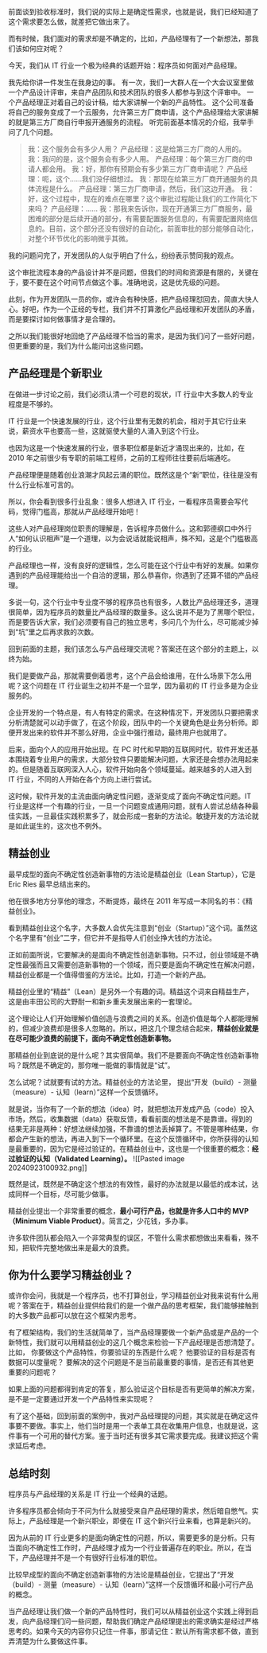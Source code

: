 前面谈到验收标准时，我们说的实际上是确定性需求，也就是说，我们已经知道了这个需求要怎么做，就差把它做出来了。

而有时候，我们面对的需求却是不确定的，比如，产品经理有了一个新想法，那我们该如何应对呢？

今天，我们从 IT 行业一个极为经典的话题开始：程序员如何面对产品经理。

我先给你讲一件发生在我身边的事。
有一次，我们一大群人在一个大会议室里做一个产品设计评审，来自产品团队和技术团队的很多人都参与到这个评审中。
一个产品经理正对着自己的设计稿，给大家讲解一个新的产品特性。
这个公司准备将自己的服务变成了一个云服务，允许第三方厂商申请，这个产品经理给大家讲解的就是第三方厂商自行申报开通服务的流程。
听完前面基本情况的介绍，我举手问了几个问题。

>我：这个服务会有多少人用？
>产品经理：这是给第三方厂商的人用的。
>我：我问的是，这个服务会有多少人用。
>产品经理：每个第三方厂商的申请人都会用。
>我：好，那你有预期会有多少第三方厂商申请呢？
>产品经理：呃，这个……我们没仔细想过。
>我：那现在给第三方厂商开通服务的具体流程是什么。
>产品经理：第三方厂商申请，然后，我们这边开通。
>我：好，这个过程中，现在的难点在哪里？这个审批过程能让我们的工作简化下来吗？
>产品经理：……
>我：那我来告诉你，现在开通第三方厂商服务，最困难的部分是后续开通的部分，有需要配置服务信息的，有需要配置网络信息的。目前，这个部分还没有很好的自动化，前面审批的部分能够自动化，对整个环节优化的影响微乎其微。

我的问题问完了，开发团队的人似乎明白了什么，纷纷表示赞同我的观点。

这个审批流程本身的产品设计并不是问题，但我们的时间和资源是有限的，关键在于，要不要在这个时间节点做这个事。准确地说，这是优先级的问题。

此刻，作为开发团队一员的你，或许会有种快感，把产品经理怼回去，简直大快人心。好吧，作为一个正经的专栏，我们并不打算激化产品经理和开发团队的矛盾，而是要探讨如何做事情才是合理的。

之所以我们能很好地回绝了产品经理不恰当的需求，是因为我们问了一些好问题，但更重要的是，我们为什么能问出这些问题。

## 产品经理是个新职业
在做进一步讨论之前，我们必须认清一个可悲的现状，IT 行业中大多数人的专业程度是不够的。

IT 行业是一个快速发展的行业，这个行业里有无数的机会，相对于其它行业来说，薪资水平也要高一些，这就驱使大量的人涌入到这个行业。

也因为这是一个快速发展的行业，很多职位都是新近才涌现出来的，比如，在 2010 年之前很少有专职的前端工程师，之前的工程师往往要前后端通吃。

产品经理便是随着创业浪潮才风起云涌的职位。既然这是个“新”职位，往往是没有什么行业标准可言的。

所以，你会看到很多行业乱象：很多人想进入 IT 行业，一看程序员需要会写代码，觉得门槛高，那就从产品经理开始吧！

这些人对产品经理岗位职责的理解是，告诉程序员做什么。这和郭德纲口中外行人“如何认识相声”是一个道理，以为会说话就能说相声，殊不知，这是个门槛极高的行业。

产品经理也一样，没有良好的逻辑性，怎么可能在这个行业中有好的发展。如果你遇到的产品经理能给出一个自洽的逻辑，那么恭喜你，你遇到了还算不错的产品经理。

多说一句，这个行业中专业度不够的程序员也有很多，人数比产品经理还多，道理很简单，因为程序员的数量比产品经理的数量多。这么说并不是为了黑哪个职位，而是要告诉大家，我们必须要有自己的独立思考，多问几个为什么，尽可能减少掉到“坑”里之后再求救的次数。

回到前面的主题，我们该怎么与产品经理交流呢？答案还在这个部分的主题上，以终为始。

我们是要做产品，那就需要倒着思考，这个产品会给谁用，在什么场景下怎么用呢？这个问题在 IT 行业诞生之初并不是一个显学，因为最初的 IT 行业多是为企业服务的。

企业开发的一个特点是，有人有特定的需求。在这种情况下，开发团队只要把需求分析清楚就可以动手做了，在这个阶段，团队中的一个关键角色是业务分析师。即便开发出来的软件并不那么好用，企业中强行推动，最终用户也就用了。

后来，面向个人的应用开始出现。在 PC 时代和早期的互联网时代，软件开发还基本围绕着专业用户的需求，大部分软件只要能解决问题，大家还是会想办法用起来的。但是随着互联网深入人心，软件开始向各个领域蔓延。越来越多的人进入到 IT 行业，不同的人开始在各个方向上进行尝试。

这时候，软件开发的主流由面向确定性问题，逐渐变成了面向不确定性问题。IT 行业是这样一个有趣的行业，一旦一个问题变成通用问题，就有人尝试总结各种最佳实践，一旦最佳实践积累多了，就会形成一套新的方法论。敏捷开发的方法论就是如此诞生的，这次也不例外。

## 精益创业
最早成型的面向不确定性创造新事物的方法论是精益创业（Lean Startup），它是 Eric Ries 最早总结出来的。

他在很多地方分享他的理念，不断提炼，最终在 2011 年写成一本同名的书：《精益创业》。

看到精益创业这个名字，大多数人会优先注意到“创业（Startup）”这个词。虽然这个名字里有“创业”二字，但它并不是指导人们创业挣大钱的方法论。

正如前面所说，它要解决的是面向不确定性创造新事物。只不过，创业领域是不确定性最强而且又需要创造新事物的一个领域，而只要是面向不确定性在解决问题，精益创业都是一个值得借鉴的方法论。比如，打造一个新的产品。

精益创业里的“精益”（Lean）是另外一个有趣的词。精益这个词来自精益生产，这是由丰田公司的大野耐一和新乡重夫发展出来的一套理论。

这个理论让人们开始理解价值创造与浪费之间的关系。创造价值是每个人都能理解的，但减少浪费却是很多人忽略的。所以，把这几个理念结合起来，**精益创业就是在尽可能少浪费的前提下，面向不确定性创造新事物。**

那精益创业到底说的是什么呢？其实很简单。我们不是要面向不确定性创造新事物吗？既然是不确定的，那你唯一能做的事情就是“试”。

怎么试呢？试就要有试的方法。精益创业的方法论里，
提出“开发（build）- 测量（measure）- 认知（learn）”这样一个反馈循环。

就是说，当你有了一个新的想法（idea）时，就把想法开发成产品（code）投入市场，然后，收集数据（data）获取反馈，看看前面的想法是不是靠谱。得到的结果无非是两种：好想法继续加强，不靠谱的想法丢掉算了。不管是哪种结果，你都会产生新的想法，再进入到下一个循环里。在这个反馈循环中，你所获得的认知是最重要的，因为它是经过验证的。在精益创业中，这也是一个很重要的概念：**经过验证的认知（Validated Learning）。**
![[Pasted image 20240923100932.png]]

既然是试，既然是不确定这个想法的有效性，最好的办法就是以最低的成本试，达成同样一个目标，尽可能少做事。

精益创业提出一个非常重要的概念，**最小可行产品，也就是许多人口中的 MVP（Minimum Viable Product）**。简言之，少花钱，多办事。

许多软件团队都会陷入一个非常典型的误区，不管什么需求都想做出来看看，殊不知，把软件完整地做出来是最大的浪费。

## 你为什么要学习精益创业？
或许你会问，我就是一个程序员，也不打算创业，学习精益创业对我来说有什么用呢？答案在于，精益创业提供给我们的是一个做产品的思考框架，我们能够接触到的大多数产品都可以放在这个框架内思考。

有了框架结构，我们的生活就简单了，当产品经理要做一个新产品或是产品的一个新特性，我们就可以用精益创业的这几个概念来检验一下产品经理是否想清楚了。比如，
你要做这个产品特性，你要验证的东西是什么呢？
他要验证的目标是否有数据可以度量呢？
要解决的这个问题是不是当前最重要的事情，是否还有其他更重要的问题呢？

如果上面的问题都得到肯定的答复，那么验证这个目标是否有更简单的解决方案，是不是一定要通过开发一个产品特性来实现呢？

有了这个基础，回到前面的案例中，我对产品经理提的问题，其实就是在确定这件事要不要做。事实上，他们当时是用一个表单工具在收集用户信息，也就是说，这件事有一个可用的替代方案。鉴于当时还有很多其它需求要完成。我建议把这个需求延后考虑。

## 总结时刻
程序员与产品经理的关系是 IT 行业一个经典的话题。

许多程序员都会倾向于不问为什么就接受来自产品经理的需求，然后暗自憋气。实际上，产品经理是一个新兴职业，即便在 IT 这个新兴行业来看，也算是新兴的。

因为从前的 IT 行业更多的是面向确定性的问题，所以，需要更多的是分析。只有当面向不确定性工作时，产品经理才成为一个行业普遍存在的职业。所以，在当下，产品经理并不是一个有很好行业标准的职位。

比较早成型的面向不确定创造新事物的方法论是精益创业，它提出了“开发（build）- 测量（measure）- 认知（learn）”这样一个反馈循环和最小可行产品的概念。

当产品经理让我们做一个新的产品特性时，我们可以从精益创业这个实践上得到启发，向产品经理们问一些问题，帮助我们确定产品经理提出的需求确实是经过严格思考的。如果今天的内容你只记住一件事，那请记住：默认所有需求都不做，直到弄清楚为什么要做这件事。